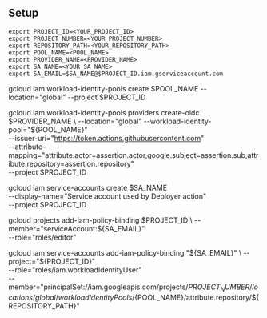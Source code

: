 ## Setup
```
export PROJECT_ID=<YOUR_PROJECT_ID>
export PROJECT_NUMBER=<YOUR_PROJECT_NUMBER>
export REPOSITORY_PATH=<YOUR_REPOSITORY_PATH>
export POOL_NAME=<POOL_NAME>
export PROVIDER_NAME=<PROVIDER_NAME>
export SA_NAME=<YOUR_SA_NAME>
export SA_EMAIL=$SA_NAME@$PROJECT_ID.iam.gserviceaccount.com
```

gcloud iam workload-identity-pools create $POOL_NAME --location="global" --project $PROJECT_ID

gcloud iam workload-identity-pools providers create-oidc $PROVIDER_NAME \
--location="global" --workload-identity-pool="${POOL_NAME}"  \
--issuer-uri="https://token.actions.githubusercontent.com" \
--attribute-mapping="attribute.actor=assertion.actor,google.subject=assertion.sub,attribute.repository=assertion.repository" \
--project $PROJECT_ID

gcloud iam service-accounts create $SA_NAME \
--display-name="Service account used by Deployer action" \
--project $PROJECT_ID


gcloud projects add-iam-policy-binding $PROJECT_ID \
--member="serviceAccount:${SA_EMAIL}" \
--role="roles/editor"



gcloud iam service-accounts add-iam-policy-binding "${SA_EMAIL}" \
  --project="${PROJECT_ID}" \
  --role="roles/iam.workloadIdentityUser" \
  --member="principalSet://iam.googleapis.com/projects/${PROJECT_NUMBER}/locations/global/workloadIdentityPools/${POOL_NAME}/attribute.repository/${REPOSITORY_PATH}"
